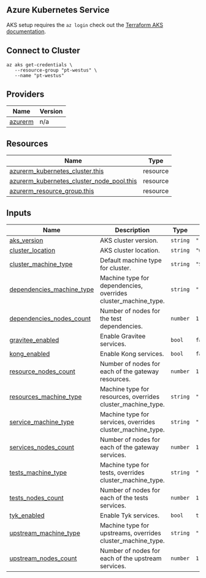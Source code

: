 ## Azure Kubernetes Service

AKS setup requires the `az login` check out the [Terraform AKS documentation](https://developer.hashicorp.com/terraform/tutorials/kubernetes/aks#prerequisites).

## Connect to Cluster
```
az aks get-credentials \
   --resource-group "pt-westus" \
   --name "pt-westus"
```

## Providers

| Name | Version |
|------|---------|
| <a name="provider_azurerm"></a> [azurerm](#provider\_azurerm) | n/a |

## Resources

| Name | Type |
|------|------|
| [azurerm_kubernetes_cluster.this](https://registry.terraform.io/providers/hashicorp/azurerm/latest/docs/resources/kubernetes_cluster) | resource |
| [azurerm_kubernetes_cluster_node_pool.this](https://registry.terraform.io/providers/hashicorp/azurerm/latest/docs/resources/kubernetes_cluster_node_pool) | resource |
| [azurerm_resource_group.this](https://registry.terraform.io/providers/hashicorp/azurerm/latest/docs/resources/resource_group) | resource |

## Inputs

| Name | Description | Type | Default | Required |
|------|-------------|------|------|:--------:|
| <a name="input_aks_version"></a> [aks\_version](#input\_aks\_version) | AKS cluster version. | `string` | `""` | no |
| <a name="input_cluster_location"></a> [cluster\_location](#input\_cluster\_location) | AKS cluster location. | `string` | `"westus"` | no |
| <a name="input_cluster_machine_type"></a> [cluster\_machine\_type](#input\_cluster\_machine\_type) | Default machine type for cluster. | `string` | `"Standard_F4s_v2"` | no |
| <a name="input_dependencies_machine_type"></a> [dependencies\_machine\_type](#input\_dependencies\_machine\_type) | Machine type for dependencies, overrides cluster\_machine\_type. | `string` | `""` | no |
| <a name="input_dependencies_nodes_count"></a> [dependencies\_nodes\_count](#input\_dependencies\_nodes\_count) | Number of nodes for the test dependencies. | `number` | `1` | no |
| <a name="input_gravitee_enabled"></a> [gravitee\_enabled](#input\_gravitee\_enabled) | Enable Gravitee services. | `bool` | `false` | no |
| <a name="input_kong_enabled"></a> [kong\_enabled](#input\_kong\_enabled) | Enable Kong services. | `bool` | `false` | no |
| <a name="input_resource_nodes_count"></a> [resource\_nodes\_count](#input\_resource\_nodes\_count) | Number of nodes for each of the gateway resources. | `number` | `1` | no |
| <a name="input_resources_machine_type"></a> [resources\_machine\_type](#input\_resources\_machine\_type) | Machine type for resources, overrides cluster\_machine\_type. | `string` | `""` | no |
| <a name="input_service_machine_type"></a> [service\_machine\_type](#input\_service\_machine\_type) | Machine type for services, overrides cluster\_machine\_type. | `string` | `""` | no |
| <a name="input_services_nodes_count"></a> [services\_nodes\_count](#input\_services\_nodes\_count) | Number of nodes for each of the gateway services. | `number` | `1` | no |
| <a name="input_tests_machine_type"></a> [tests\_machine\_type](#input\_tests\_machine\_type) | Machine type for tests, overrides cluster\_machine\_type. | `string` | `""` | no |
| <a name="input_tests_nodes_count"></a> [tests\_nodes\_count](#input\_tests\_nodes\_count) | Number of nodes for each of the tests services. | `number` | `1` | no |
| <a name="input_tyk_enabled"></a> [tyk\_enabled](#input\_tyk\_enabled) | Enable Tyk services. | `bool` | `true` | no |
| <a name="input_upstream_machine_type"></a> [upstream\_machine\_type](#input\_upstream\_machine\_type) | Machine type for upstreams, overrides cluster\_machine\_type. | `string` | `""` | no |
| <a name="input_upstream_nodes_count"></a> [upstream\_nodes\_count](#input\_upstream\_nodes\_count) | Number of nodes for each of the upstream services. | `number` | `1` | no |

